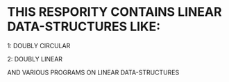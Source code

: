 # THIS RESPORITY CONTAINS LINEAR DATA-STRUCTURES LIKE:





1: DOUBLY CIRCULAR


2: DOUBLY LINEAR

AND VARIOUS PROGRAMS ON LINEAR DATA-STRUCTURES
